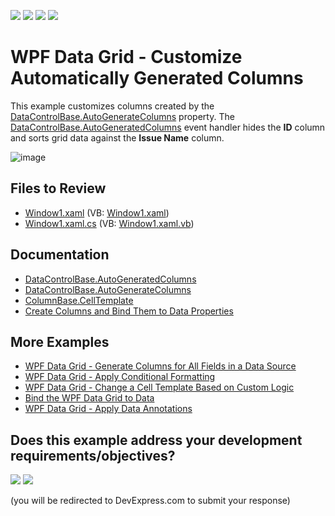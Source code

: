 <!-- default badges list -->
![](https://img.shields.io/endpoint?url=https://codecentral.devexpress.com/api/v1/VersionRange/128649597/24.2.1%2B)
[![](https://img.shields.io/badge/Open_in_DevExpress_Support_Center-FF7200?style=flat-square&logo=DevExpress&logoColor=white)](https://supportcenter.devexpress.com/ticket/details/E2019)
[![](https://img.shields.io/badge/📖_How_to_use_DevExpress_Examples-e9f6fc?style=flat-square)](https://docs.devexpress.com/GeneralInformation/403183)
[![](https://img.shields.io/badge/💬_Leave_Feedback-feecdd?style=flat-square)](#does-this-example-address-your-development-requirementsobjectives)
<!-- default badges end -->

# WPF Data Grid - Customize Automatically Generated Columns

This example customizes columns created by the [DataControlBase.AutoGenerateColumns](https://docs.devexpress.com/WPF/DevExpress.Xpf.Grid.DataControlBase.AutoGenerateColumns) property. The [DataControlBase.AutoGeneratedColumns](https://docs.devexpress.com/WPF/DevExpress.Xpf.Grid.DataControlBase.AutoGeneratedColumns) event handler hides the **ID** column and sorts grid data against the **Issue Name** column.

![image](https://user-images.githubusercontent.com/65009440/209656035-1c6a60c8-b783-4b0b-b38b-3ac67946d3e5.png)

## Files to Review

* [Window1.xaml](./CS/E2019/Window1.xaml) (VB: [Window1.xaml](./VB/E2019/Window1.xaml))
* [Window1.xaml.cs](./CS/E2019/Window1.xaml.cs) (VB: [Window1.xaml.vb](./VB/E2019/Window1.xaml.vb))

## Documentation

* [DataControlBase.AutoGeneratedColumns](https://docs.devexpress.com/WPF/DevExpress.Xpf.Grid.DataControlBase.AutoGeneratedColumns)
* [DataControlBase.AutoGenerateColumns](https://docs.devexpress.com/WPF/DevExpress.Xpf.Grid.DataControlBase.AutoGenerateColumns)
* [ColumnBase.CellTemplate](https://docs.devexpress.com/WPF/DevExpress.Xpf.Grid.ColumnBase.CellTemplate)
* [Create Columns and Bind Them to Data Properties](https://docs.devexpress.com/WPF/6094/controls-and-libraries/data-grid/grid-view-data-layout/columns-and-card-fields/create-columns-and-bind-them-to-data-properties)

## More Examples

* [WPF Data Grid - Generate Columns for All Fields in a Data Source](https://github.com/DevExpress-Examples/how-to-automatically-create-columns-for-all-fields-in-a-grids-datasource-e1521)
* [WPF Data Grid - Apply Conditional Formatting](https://github.com/DevExpress-Examples/how-to-apply-conditional-formatting-t135593)
* [WPF Data Grid - Change a Cell Template Based on Custom Logic](https://github.com/DevExpress-Examples/wpf-data-grid-change-cell-template-based-on-custom-logic)
* [Bind the WPF Data Grid to Data](https://github.com/DevExpress-Examples/how-to-bind-wpf-grid-to-data)
* [WPF Data Grid - Apply Data Annotations](https://github.com/DevExpress-Examples/how-to-apply-data-annotations-e2579)
<!-- feedback -->
## Does this example address your development requirements/objectives?

[<img src="https://www.devexpress.com/support/examples/i/yes-button.svg"/>](https://www.devexpress.com/support/examples/survey.xml?utm_source=github&utm_campaign=wpf-data-grid-customize-automatically-generated-columns&~~~was_helpful=yes) [<img src="https://www.devexpress.com/support/examples/i/no-button.svg"/>](https://www.devexpress.com/support/examples/survey.xml?utm_source=github&utm_campaign=wpf-data-grid-customize-automatically-generated-columns&~~~was_helpful=no)

(you will be redirected to DevExpress.com to submit your response)
<!-- feedback end -->
